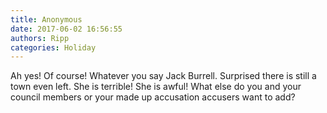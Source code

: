 ```yaml
---
title: Anonymous
date: 2017-06-02 16:56:55
authors: Ripp
categories: Holiday
---
```


 Ah yes!  Of course! Whatever you say Jack Burrell. Surprised there is still a town even left. She is terrible! She is awful! What else do you and your council members or your made up accusation accusers want to add?
